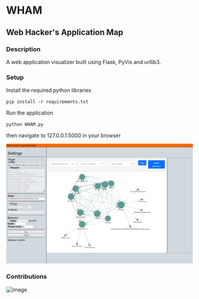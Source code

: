 # WHAM
## Web Hacker's Application Map

### Description

A web application visualizer built using Flask, PyVis and urllib3.

### Setup
Install the required python libraries
```
pip install -r requirements.txt
```
Run the application
```
python WHAM.py
```
then navigate to 127.0.0.1:5000 in your browser

<img src="screenshot.png">

### Contributions

![image](https://github.com/user-attachments/assets/81b4b73a-dfba-478a-89e1-3f0646a348ef)
